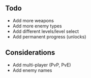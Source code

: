 ## Todo
- Add more weapons
- Add more enemy types
- Add different levels/level select
- Add permanent progress (unlocks)

## Considerations
- Add multi-player (PvP, PvE)
- Add enemy names